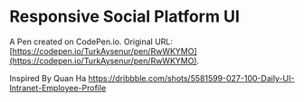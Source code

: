 # Responsive Social Platform UI

A Pen created on CodePen.io. Original URL: [https://codepen.io/TurkAysenur/pen/RwWKYMO](https://codepen.io/TurkAysenur/pen/RwWKYMO).

Inspired By Quan Ha
https://dribbble.com/shots/5581599-027-100-Daily-UI-Intranet-Employee-Profile

